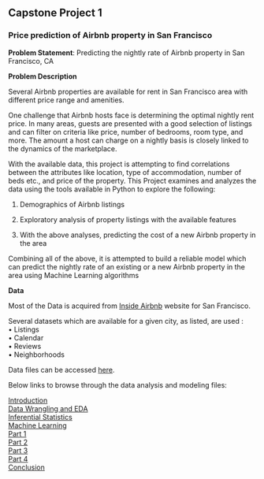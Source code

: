 ## Capstone Project 1
### Price prediction of Airbnb property in San Francisco 

**Problem Statement**:
 Predicting the nightly rate of Airbnb property in San Francisco, CA

				
**Problem Description**

Several Airbnb properties are available for rent in San Francisco area with different price range and amenities. 
			
One challenge that Airbnb hosts face is determining the optimal nightly rent price. In many areas, guests are presented with a good selection of listings and can filter on criteria like price, number of bedrooms, room type, and more. The amount a host can charge on a nightly basis is closely linked to the dynamics of the marketplace. 

With the available data, this project is attempting to find correlations between the attributes like location, type of accommodation, number of beds etc., and price of the property. This Project examines and analyzes the data using the tools available in Python to explore the following:	
1.	Demographics of Airbnb listings
 						
2.	Exploratory analysis of property listings with the available features
 						
3.	With the above analyses, predicting the cost of a new Airbnb property in the area
 							 					
Combining all of the above, it is attempted to build a reliable model which can predict the nightly rate of an existing or a new Airbnb property in the area using Machine Learning algorithms	
		

**Data**

Most of the Data is acquired from [Inside Airbnb](http://insideairbnb.com/get-the-data.html) website for San Francisco.<br/>

Several datasets which are available for a given city, as listed, are used :<br/>
•	Listings<br/>
•	Calendar<br/>
•	Reviews<br/>
•	Neighborhoods<br/>


Data files can be accessed [here](https://github.com/vamsitekumalla/Springboard_datascience/tree/master/capstone_projects/Data).

Below links to browse through the data analysis and modeling files:

[Introduction](https://github.com/vamsitekumalla/Springboard_datascience/blob/master/capstone_projects/Analysis%20and%20Modeling/Introduction.ipynb)<br/>
[Data Wrangling and EDA](https://github.com/vamsitekumalla/Springboard_datascience/blob/master/capstone_projects/Analysis%20and%20Modeling/Data_Wrangling_and_EDA.ipynb)<br/>
[Inferential Statistics](https://github.com/vamsitekumalla/Springboard_datascience/blob/master/capstone_projects/Analysis%20and%20Modeling/Inferential_Statistics.ipynb)<br/>
[Machine Learning](https://github.com/vamsitekumalla/Springboard_datascience/blob/master/capstone_projects/Analysis%20and%20Modeling/Machine_Learning_part_1.ipynb)<br/>
[Part 1](https://github.com/vamsitekumalla/Springboard_datascience/blob/master/capstone_projects/Analysis%20and%20Modeling/Machine_Learning_part_1.ipynb)<br/>
[Part 2](https://github.com/vamsitekumalla/Springboard_datascience/blob/master/capstone_projects/Analysis%20and%20Modeling/Machine_Learning_part_2.ipynb)<br/>
[Part 3](https://github.com/vamsitekumalla/Springboard_datascience/blob/master/capstone_projects/Analysis%20and%20Modeling/Machine_Learning_part_3.ipynb)<br/>
[Part 4](https://github.com/vamsitekumalla/Springboard_datascience/blob/master/capstone_projects/Analysis%20and%20Modeling/Machine_Learning_part_4.ipynb)<br/>
[Conclusion](https://github.com/vamsitekumalla/Springboard_datascience/blob/master/capstone_projects/Analysis%20and%20Modeling/Machine_Learning_part_4.ipynb)<br/>


